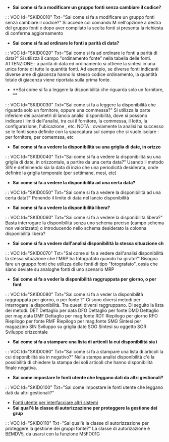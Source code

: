 - **Sai come si fa a modificare un gruppo fonti senza cambiare il codice?**

 :  : VOC Id="SKID0010" Txt="Sai come si fa a modificare un gruppo fonti senza cambiare il codice?"
Si accede col comando M nell'opzione a destra del gruppo fonti e dopo aver compilato la scelta fonti si presenta la richiesta di conferma aggiornamento
- **Sai come si fa ad ordinare le fonti a parità di data?**

 :  : VOC Id="SKID0020" Txt="Sai come si fa ad ordinare le fonti a parità di data?"
Si utilizza il campo "ordinamento fonte" nella tabella delle fonti. ATTENZIONE :  a parità di data ed ordinamento si ottiene la sintesi in una unica fonte di tutte le quantità fonti. Ad esempio, se diverse fonti indicanti diverse aree di giacenza hanno lo stesso codice ordinamento, la quantità totale di giacenza viene riportata sulla prima fonte.
- **Sai come si fa a leggere la disponibilità che riguarda solo un fornitore, **

 :  : VOC Id="SKID0030" Txt="Sai come si fa a leggere la disponibilità che riguarda solo un fornitore, oppure una commessa?"
Si utilizza la parte inferiore dei parametri di lancio analisi disponibilità, dove si possono indicare i limiti dell'analisi, tra cui il fornitore, la commessa, il lotto, la configurazione, l'ubicazione , etc.
NOTA :  ovviamente la analisi ha successo se le fonti sono definite con la spaccatura sul campo che si vuole isolare :  per fornitore, per comemssa, etc
- **Sai come si fa a vedere la disponibilità su una griglia di date, in orizzo**

 :  : VOC Id="SKID0040" Txt="Sai come si fa a vedere la disponibilità su una griglia di date, in orizzontale, a partire da una certa data?"
Usando il metodo SIN e defininendo sia la data di inzio che una periodicità desiderata, onde definire la griglia temporale (per settimane, mesi, etc)
- **Sai come si fa a vedere la disponibilità ad una certa data?**

 :  : VOC Id="SKID0050" Txt="Sai come si fa a vedere la disponibilità ad una certa data?"
Ponendo il limite di data nel lancio disponibilità
- **Sai come si fa a vedere la disponibilità libera?**

 :  : VOC Id="SKID0060" Txt="Sai come si fa a vedere la disponibilità libera?"
Basta interrogare la disponibilità senza uno schema preciso (campo schema non valorizzato) o introducendo nello schema desiderato la colonna disponibilità libera?
- **Sai come si fa a vedere dall'analisi disponibilità la stessa situazione ch**

 :  : VOC Id="SKID0070" Txt="Sai come si fa a vedere dall'analisi disponibilità la stessa situazione che l'MRP ha fotografato quando ha girato?"
Bisogna fare un gruppo fonti che utilizza delle fonti di tipo "fotografato", ossia che siano deviate su analoghe fonti di uno scenario  MRP
- **Sai come si fa a veder la disponibilità raggruppata per giorno, o per font**

 :  : VOC Id="SKID0080" Txt="Sai come si fa a veder la disponibilità raggruppata per giorno, o per fonte ?"
Ci sono diversi metodi per interrogare la disponibilità. Tra questi diversi raggruppano. Di seguito la lista dei metodi.
DET       Dettaglio per data
DFO       Dettaglio per fonte
DMD       Dettaglio per mag.data
DMF       Dettaglio per mag.fonte
RDT       Riepilogo per giorno
RFO       Riepilogo per fonte
RMF       Riepilogo per mag.fonte
SMG       Sintesi   per magazzino
SIN       Sviluppo su griglia date
SOG       Sintesi su oggetto
SOR       Sviluppo orizzontale
- **Sai come si fa a stampare una lista di articoli la cui disponibilità sia i**

 :  : VOC Id="SKID0090" Txt="Sai come si fa a stampare una lista di articoli la cui disponibilità sia in negativo?"
Nella stampa analisi disponibilità c'è la possibilità di chiedere la stampa dei soli articoli che hanno disponibilità finale negativa.
- **Sai come impostare le fonti utente che leggano dati da altri gestionali?**

 :  : VOC Id="SKID0100" Txt="Sai come impostare le fonti utente che leggano dati da altri gestionali?"
- [Fonti utente per interfacciare altri sistemi](Sorgenti/DOC/TA/B£AMO/M5DISP_N8)
- **Sai qual'è la classe di autorizzazione per proteggere la gestione dei grup**

 :  : VOC Id="SKID0110" Txt="Sai qual'è la classe di autorizzazione per proteggere la gestione dei gruppi fonte?"
La classe di autorizazione è B£MDV5, da usarsi con la funzione M5FO01G
